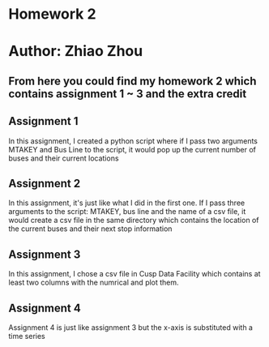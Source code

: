 # Homework 2
# Author: Zhiao Zhou

## From here you could find my homework 2 which contains assignment 1 ~ 3 and the extra credit

## Assignment 1
In this assignment, I created a python script where if I pass two arguments MTAKEY and Bus Line to the script, it would pop up the current number of buses and their current locations

## Assignment 2
In this assignment, it's just like what I did in the first one. If I pass three arguments to the script: MTAKEY, bus line and the name of a csv file, it would create a csv file in the same directory which contains the location of the current buses and their next stop information

## Assignment 3
In this assignment, I chose a csv file in Cusp Data Facility which contains at least two columns with the numrical and plot them.

## Assignment 4
Assignment 4 is just like assignment 3 but the x-axis is substituted with a  time series